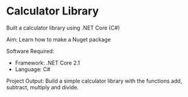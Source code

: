 # Calculator Library
Built a calculator library using .NET Core (C#)

Aim: Learn how to make a Nuget package

Software Required: 
  - Framework: .NET Core 2.1
  - Language: C#
  
Project Output: Build a simple calculator library with the functions add, subtract, multiply and divide. 
